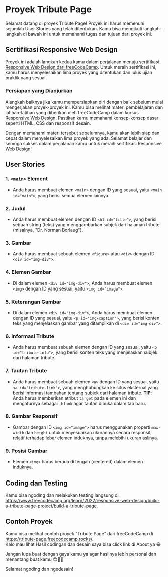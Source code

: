 # Proyek Tribute Page

Selamat datang di proyek Tribute Page! Proyek ini harus memenuhi sejumlah User Stories yang telah ditentukan. Kamu bisa mengikuti langkah-langkah di bawah ini untuk memahami tugas dan tujuan dari proyek ini.

## Sertifikasi Responsive Web Design

Proyek ini adalah langkah kedua kamu dalam perjalanan menuju sertifikasi [Responsive Web Design dari freeCodeCamp](https://www.freecodecamp.org/learn/2022/responsive-web-design/). Untuk meraih sertifikasi ini, kamu harus menyelesaikan lima proyek yang ditentukan dan lulus ujian praktik yang sesuai.

### Persiapan yang Dianjurkan

Alangkah baiknya jika kamu mempersiapkan diri dengan baik sebelum mulai mengerjakan proyek-proyek ini. Kamu bisa melihat materi pembelajaran dan latihan-latihan yang diberikan oleh freeCodeCamp dalam kursus [Responsive Web Design](https://www.freecodecamp.org/learn/2022/responsive-web-design/). Pastikan kamu memahami konsep-konsep dasar seperti HTML, CSS dan responsif desain.

Dengan memahami materi tersebut sebelumnya, kamu akan lebih siap dan cepat dalam menyelesaikan lima proyek yang ada. Selamat belajar dan semoga sukses dalam perjalanan kamu untuk meraih sertifikasi Responsive Web Design!

## User Stories

### 1. `<main>` Element

- Anda harus membuat elemen `<main>` dengan ID yang sesuai, yaitu `<main id="main">`, yang berisi semua elemen lainnya.

### 2. Judul

- Anda harus membuat elemen dengan ID `<h1 id="title">`, yang berisi sebuah string (teks) yang menggambarkan subjek dari halaman tribute (misalnya, "Dr. Norman Borlaug").

### 3. Gambar

- Anda harus membuat sebuah elemen `<figure>` atau `<div>` dengan ID `<div id="img-div">`.

### 4. Elemen Gambar

- Di dalam elemen `<div id="img-div">`, Anda harus membuat elemen `<img>` dengan ID yang sesuai, yaitu `<img id="image">`.

### 5. Keterangan Gambar

- Di dalam elemen `<div id="img-div">`, Anda harus membuat elemen dengan ID yang sesuai, yaitu `<p id="img-caption">`, yang berisi konten teks yang menjelaskan gambar yang ditampilkan di `<div id="img-div">`.

### 6. Informasi Tribute

- Anda harus membuat sebuah elemen dengan ID yang sesuai, yaitu `<p id="tribute-info">`, yang berisi konten teks yang menjelaskan subjek dari halaman tribute.

### 7. Tautan Tribute

- Anda harus membuat sebuah elemen `<a>` dengan ID yang sesuai, yaitu `<a id="tribute-link">`, yang menghubungkan ke situs eksternal yang berisi informasi tambahan tentang subjek dari halaman tribute. **TIP**: Anda harus memberikan atribut `target` pada elemen ini dan mengaturnya sebagai `_blank` agar tautan dibuka dalam tab baru.

### 8. Gambar Responsif

- Gambar dengan ID `<img id="image">` harus menggunakan properti `max-width` dan `height` untuk menyesuaikan ukurannya secara responsif, relatif terhadap lebar elemen induknya, tanpa melebihi ukuran aslinya.

### 9. Posisi Gambar

- Elemen `<img>` harus berada di tengah (centered) dalam elemen induknya.

## Coding dan Testing

Kamu bisa ngoding dan melakukan testing langsung di https://www.freecodecamp.org/learn/2022/responsive-web-design/build-a-tribute-page-project/build-a-tribute-page.

## Contoh Proyek

Kamu bisa melihat contoh proyek "Tribute Page" dari freeCodeCamp di https://tribute-page.freecodecamp.rocks/.  
Kalo mau lihat Hasil codingan dan desain saya bisa click link di About ya 😀

Jangan lupa buat dengan gaya kamu ya agar hasilnya lebih personal dan menantang buat kamu 😊👍🏻

Selamat ngoding dan ngedesain!

